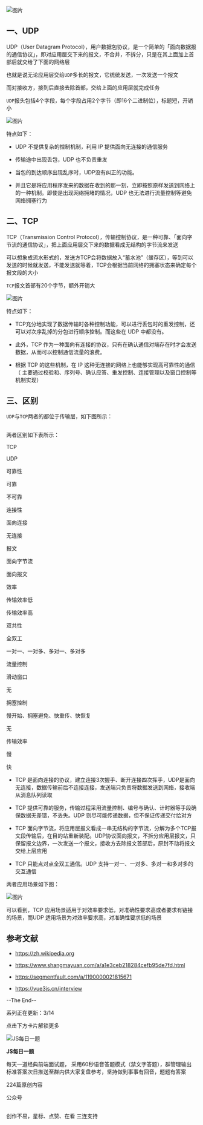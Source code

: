 ![图片](https://mmbiz.qpic.cn/mmbiz_png/gH31uF9VIibRn1aTIUxxEF1TrY9OM5OTaSa44OCBiaGRFLr8fY8icoLI1yZRR05cAYzkdcvSvYrXicfIvhewwb5qsg/640?wx_fmt=png&tp=webp&wxfrom=5&wx_lazy=1&wx_co=1)

## 一、UDP

UDP（User Datagram Protocol），用户数据包协议，是一个简单的「面向数据报的通信协议」，即对应用层交下来的报文，不合并，不拆分，只是在其上面加上首部后就交给了下面的网络层

也就是说无论应用层交给`UDP`多长的报文，它统统发送，一次发送一个报文

而对接收方，接到后直接去除首部，交给上面的应用层就完成任务

`UDP`报头包括4个字段，每个字段占用2个字节（即16个二进制位），标题短，开销小

![图片](https://mmbiz.qpic.cn/mmbiz_png/gH31uF9VIibRn1aTIUxxEF1TrY9OM5OTaIbgO1D2CX8SKKUQwujyAhMdrOgCHDJ9bpxHZd9GYEjmIzyhRc7Ys1w/640?wx_fmt=png&tp=webp&wxfrom=5&wx_lazy=1&wx_co=1)

特点如下：

-   UDP 不提供复杂的控制机制，利用 IP 提供面向无连接的通信服务
    
-   传输途中出现丢包，UDP 也不负责重发
    
-   当包的到达顺序出现乱序时，UDP没有纠正的功能。
    
-   并且它是将应用程序发来的数据在收到的那一刻，立即按照原样发送到网络上的一种机制。即使是出现网络拥堵的情况，UDP 也无法进行流量控制等避免网络拥塞行为
    

## 二、TCP

TCP（Transmission Control Protocol），传输控制协议，是一种可靠、「面向字节流的通信协议」，把上面应用层交下来的数据看成无结构的字节流来发送

可以想象成流水形式的，发送方TCP会将数据放入“蓄水池”（缓存区），等到可以发送的时候就发送，不能发送就等着，TCP会根据当前网络的拥塞状态来确定每个报文段的大小

`TCP`报文首部有20个字节，额外开销大

![图片](https://mmbiz.qpic.cn/mmbiz_png/gH31uF9VIibRn1aTIUxxEF1TrY9OM5OTa762ic1NDA46iatH8kzqyw8016xdURTbYVsZprQdWxES6sgL8nfTxmXIA/640?wx_fmt=png&tp=webp&wxfrom=5&wx_lazy=1&wx_co=1)

特点如下：

-   TCP充分地实现了数据传输时各种控制功能，可以进行丢包时的重发控制，还可以对次序乱掉的分包进行顺序控制。而这些在 UDP 中都没有。
    
-   此外，TCP 作为一种面向有连接的协议，只有在确认通信对端存在时才会发送数据，从而可以控制通信流量的浪费。
    
-   根据 TCP 的这些机制，在 IP 这种无连接的网络上也能够实现高可靠性的通信（ 主要通过校验和、序列号、确认应答、重发控制、连接管理以及窗口控制等机制实现）
    

## 三、区别

`UDP`与`TCP`两者的都位于传输层，如下图所示：

![图片](data:image/gif;base64,iVBORw0KGgoAAAANSUhEUgAAAAEAAAABCAYAAAAfFcSJAAAADUlEQVQImWNgYGBgAAAABQABh6FO1AAAAABJRU5ErkJggg==)

两者区别如下表所示：

  

TCP

UDP

可靠性

可靠

不可靠

连接性

面向连接

无连接

报文

面向字节流

面向报文

效率

传输效率低

传输效率高

双共性

全双工

一对一、一对多、多对一、多对多

流量控制

滑动窗口

无

拥塞控制

慢开始、拥塞避免、快重传、快恢复

无

传输效率

慢

快

-   TCP 是面向连接的协议，建立连接3次握手、断开连接四次挥手，UDP是面向无连接，数据传输前后不连接连接，发送端只负责将数据发送到网络，接收端从消息队列读取
    
-   TCP 提供可靠的服务，传输过程采用流量控制、编号与确认、计时器等手段确保数据无差错，不丢失。UDP 则尽可能传递数据，但不保证传递交付给对方
    
-   TCP 面向字节流，将应用层报文看成一串无结构的字节流，分解为多个TCP报文段传输后，在目的站重新装配。UDP协议面向报文，不拆分应用层报文，只保留报文边界，一次发送一个报文，接收方去除报文首部后，原封不动将报文交给上层应用
    
-   TCP 只能点对点全双工通信。UDP 支持一对一、一对多、多对一和多对多的交互通信
    

两者应用场景如下图：

![图片](https://mmbiz.qpic.cn/mmbiz_png/gH31uF9VIibRn1aTIUxxEF1TrY9OM5OTaAaIt5wr0Hicibsics5E8jpJl4fH8hcibrO3YWcfqEYTr36m5ibzKFjEcWvQ/640?wx_fmt=png&tp=webp&wxfrom=5&wx_lazy=1&wx_co=1)

可以看到，TCP 应用场景适用于对效率要求低，对准确性要求高或者要求有链接的场景，而UDP 适用场景为对效率要求高，对准确性要求低的场景

## 参考文献

-   https://zh.wikipedia.org
    
-   https://www.shangmayuan.com/a/a1e3ceb218284cefb95de7fd.html
    
-   https://segmentfault.com/a/1190000021815671
    
-   https://vue3js.cn/interview
    

--The End--

系列正在更新：3/14

点击下方卡片解锁更多

![JS每日一题](http://mmbiz.qpic.cn/mmbiz_png/gH31uF9VIibR1zyictLmupbzrdsFTbiamzNlMsjqhtT5GCIu6WmqOUaHFdSDWvTpU5pRpe56YKqELdiaZxmSt3fEUA/0?wx_fmt=png)

**JS每日一题**

每天一道经典前端面试题， 采用60秒语音答题模式（禁文字答题），群管理输出标准答案次日推送至群内供大家复盘参考，坚持做到事事有回音，题题有答案

224篇原创内容

公众号

![图片](data:image/gif;base64,iVBORw0KGgoAAAANSUhEUgAAAAEAAAABCAYAAAAfFcSJAAAADUlEQVQImWNgYGBgAAAABQABh6FO1AAAAABJRU5ErkJggg==)

创作不易，星标、点赞、在看 三连支持
